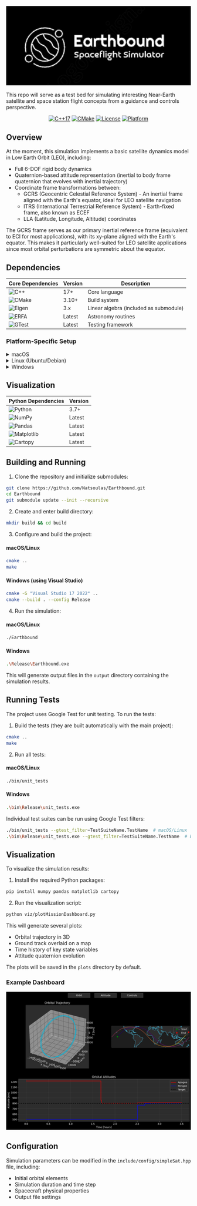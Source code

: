 <div align="center">
  <img src="docs/images/earthbound_logo.png" alt="Earthbound Logo" width="800"/>
</div>

This repo will serve as a test bed for simulating interesting Near-Earth satellite and space station flight concepts from a guidance and controls perspective.

<div align="center">

[![C++17](https://img.shields.io/badge/C++-17-blue.svg?style=flat&logo=c%2B%2B)](https://en.cppreference.com/w/cpp/17)
[![CMake](https://img.shields.io/badge/CMake-3.10+-green.svg?style=flat&logo=cmake)](https://cmake.org/)
[![License](https://img.shields.io/badge/license-MIT-blue.svg)](LICENSE)
[![Platform](https://img.shields.io/badge/platform-Windows%20%7C%20macOS%20%7C%20Linux-lightgrey.svg)](https://github.com/Natsoulas/Earthbound)

</div>

## Overview
At the moment, this simulation implements a basic satellite dynamics model in Low Earth Orbit (LEO), including:

- Full 6-DOF rigid body dynamics
- Quaternion-based attitude representation (inertial to body frame quaternion that evolves with inertial trajectory)
- Coordinate frame transformations between:
  - GCRS (Geocentric Celestial Reference System) - An inertial frame aligned with the Earth's equator, ideal for LEO satellite navigation
  - ITRS (International Terrestrial Reference System) - Earth-fixed frame, also known as ECEF
  - LLA (Latitude, Longitude, Altitude) coordinates

The GCRS frame serves as our primary inertial reference frame (equivalent to ECI for most applications), with its xy-plane aligned with the Earth's equator. This makes it particularly well-suited for LEO satellite applications since most orbital perturbations are symmetric about the equator.

## Dependencies

<div align="center">

| Core Dependencies | Version | Description |
|------------------|---------|-------------|
| ![C++](https://img.shields.io/badge/C++-17+-00599C?style=flat&logo=c%2B%2B) | 17+ | Core language |
| ![CMake](https://img.shields.io/badge/CMake-3.10+-064F8C?style=flat&logo=cmake) | 3.10+ | Build system |
| ![Eigen](https://img.shields.io/badge/Eigen-3-0056B3?style=flat) | 3.x | Linear algebra (included as submodule) |
| ![ERFA](https://img.shields.io/badge/ERFA-latest-orange?style=flat) | Latest | Astronomy routines |
| ![GTest](https://img.shields.io/badge/GoogleTest-latest-success?style=flat) | Latest | Testing framework |

</div>

### Platform-Specific Setup
<details>
<summary>macOS</summary>

```bash
brew install cmake googletest
```
</details>

<details>
<summary>Linux (Ubuntu/Debian)</summary>

```bash
sudo apt-get install cmake libgtest-dev
```
</details>

<details>
<summary>Windows</summary>

1. Install [CMake](https://cmake.org/download/)
2. Install [Google Test](https://github.com/google/googletest/releases)
3. Install Visual Studio with C++ development tools
</details>

## Visualization

<div align="center">

| Python Dependencies | Version |
|--------------------|---------|
| ![Python](https://img.shields.io/badge/Python-3.7+-3776AB?style=flat&logo=python) | 3.7+ |
| ![NumPy](https://img.shields.io/badge/NumPy-latest-013243?style=flat&logo=numpy) | Latest |
| ![Pandas](https://img.shields.io/badge/Pandas-latest-150458?style=flat&logo=pandas) | Latest |
| ![Matplotlib](https://img.shields.io/badge/Matplotlib-latest-11557c?style=flat) | Latest |
| ![Cartopy](https://img.shields.io/badge/Cartopy-latest-orange?style=flat) | Latest |

</div>

## Building and Running

1. Clone the repository and initialize submodules:

```bash
git clone https://github.com/Natsoulas/Earthbound.git
cd Earthbound
git submodule update --init --recursive
```

2. Create and enter build directory:

```bash
mkdir build && cd build
```

3. Configure and build the project:

#### macOS/Linux
```bash
cmake ..
make
```

#### Windows (using Visual Studio)
```bash
cmake -G "Visual Studio 17 2022" ..
cmake --build . --config Release
```

4. Run the simulation:

#### macOS/Linux
```bash
./Earthbound
```

#### Windows
```bash
.\Release\Earthbound.exe
```

This will generate output files in the `output` directory containing the simulation results.

## Running Tests

The project uses Google Test for unit testing. To run the tests:

1. Build the tests (they are built automatically with the main project):

```bash
cmake ..
make
```

2. Run all tests:

#### macOS/Linux
```bash
./bin/unit_tests
```

#### Windows
```bash
.\bin\Release\unit_tests.exe
```

Individual test suites can be run using Google Test filters:

```bash
./bin/unit_tests --gtest_filter=TestSuiteName.TestName  # macOS/Linux
.\bin\Release\unit_tests.exe --gtest_filter=TestSuiteName.TestName  # Windows
```

## Visualization

To visualize the simulation results:

1. Install the required Python packages:

```bash
pip install numpy pandas matplotlib cartopy
```

2. Run the visualization script:

```bash
python viz/plotMissionDashboard.py
```

This will generate several plots:
- Orbital trajectory in 3D
- Ground track overlaid on a map
- Time history of key state variables
- Attitude quaternion evolution

The plots will be saved in the `plots` directory by default.

### Example Dashboard
![Mission Dashboard](docs/images/mission_dashboard.png)

## Configuration

Simulation parameters can be modified in the `include/config/simpleSat.hpp` file, including:
- Initial orbital elements
- Simulation duration and time step
- Spacecraft physical properties
- Output file settings
